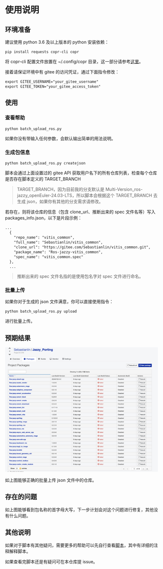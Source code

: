 # 使用说明

## 环境准备

建议使用 python 3.6 及以上版本的 python
安装依赖：

```
pip install requests copr-cli copr
```

将 copr-cli 配置文件放置在 ~/.config/copr 目录，这一部分请参考[这里](https://eur.openeuler.openatom.cn/api/)。

接着请保证环境中有 gitee 的访问凭证，通过下面指令修改：

```
export GITEE_USERNAME="your_gitee_username"
export GITEE_TOKEN="your_gitee_access_token"
```

## 使用

### 查看帮助

```
python batch_upload_ros.py
```

如果你没有带输入任何参数，会默认输出简单的用法说明。

### 生成包信息

```
python batch_upload_ros.py createjson
```

脚本会通过上面设置过的 gitee API 获取用户名下的所有仓库列表，检查每个仓库是否存在脚本定义的 TARGET_BRANCH

> TARGET_BRANCH，因为目前我的分支默认是 Multi-Version_ros-jazzy_openEuler-24.03-LTS，所以脚本会根据这个 TARGET_BRANCH 去生成 json，如果你有其他的分支需求请修改。

若存在，则将该仓库的信息（包含 clone_url、推断出来的 spec 文件名等）写入 packages_info.json，以下是片段示例：

```
...
  {
    "repo_name": "vitis_common",
    "full_name": "Sebastianlin/vitis_common",
    "clone_url": "https://gitee.com/Sebastianlin/vitis_common.git",
    "package_name": "Ros-jazzy-vitis_common",
    "spec_name": "vitis_common.spec"
  },
  ...
```

> 推断出来的 spec 文件名指的是使用包名字对 spec 文件进行命名。

### 批量上传

如果你对于生成的 json 文件满意，你可以直接使用指令：

```
python batch_upload_ros.py upload
```

进行批量上传。

## 预期结果

![alt text](./img/expect_result.png)

如上图能够正确的批量上传 json 文件中的仓库。

## 存在的问题

如上图能够看到包名称的首字母大写，下一步计划会对这个问题进行修复，其他没有什么问题。

## 其他说明

如果对于脚本有其他疑问，需要更多的帮助可以先自行查看[脚本](./%20batch_upload_ros.py.py)，其中有详细的注释解释脚本。

如果查看完脚本还是有疑问可在本仓库提 issue。
